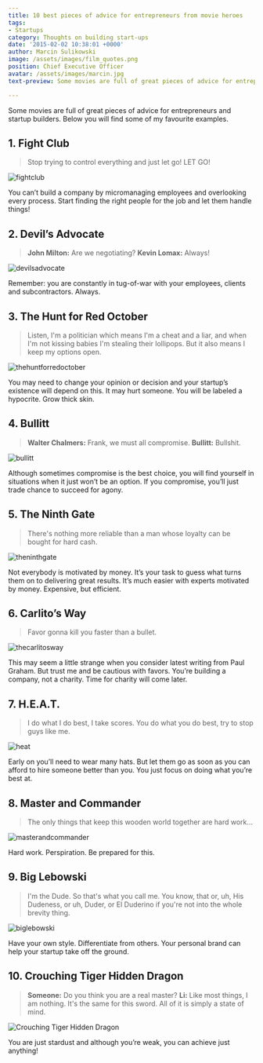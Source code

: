 ```yaml
---
title: 10 best pieces of advice for entrepreneurs from movie heroes
tags:
- Startups
category: Thoughts on building start-ups
date: '2015-02-02 10:38:01 +0000'
author: Marcin Sulikowski
image: /assets/images/film_quotes.png
position: Chief Executive Officer
avatar: /assets/images/marcin.jpg
text-preview: Some movies are full of great pieces of advice for entrepreneurs and startup builders. Below you will find some of my favourite examples.

---
```




Some movies are full of great pieces of advice for entrepreneurs and startup builders. Below you will find some of my favourite examples.


## 1. Fight Club
>Stop trying to control everything and just let go! LET GO!

![fightclub](/assets/images/fight-club.jpg "Fight Club")

You can’t build a company by micromanaging employees and overlooking every process. Start finding the right people for the job and let them handle things!


## 2. Devil’s Advocate
>**John Milton:** Are we negotiating?
>**Kevin Lomax:** Always!

![devilsadvocate](/assets/images/devils-advocate.jpg "Devil’s Advocate")

Remember: you are constantly in tug-of-war with your employees, clients and subcontractors. Always.

## 3. The Hunt for Red October
>Listen, I'm a politician which means I'm a cheat and a liar, and when I'm not kissing babies I'm stealing their lollipops. But it also means I keep my options open.

![thehuntforredoctober](/assets/images/the-hunt-for-red-october.jpg "The Hunt for Red October")

You may need to change your opinion or decision and your startup’s existence will depend on this. It may hurt someone. You will be labeled a hypocrite. Grow thick skin.

## 4. Bullitt
>**Walter Chalmers:** Frank, we must all compromise.
>**Bullitt:** Bullshit.

![bullitt](/assets/images/bullitt.jpg "Bullitt")

Although sometimes compromise is the best choice, you will find yourself in situations when it just won’t be an option. If you compromise, you’ll just trade chance to succeed for agony.

## 5. The Ninth Gate
>There's nothing more reliable than a man whose loyalty can be bought for hard cash.

![theninthgate](/assets/images/the-ninth-gate.jpg "The Ninth Gate")

Not everybody is motivated by money. It’s your task to guess what turns them on to delivering great results. It’s much easier with experts motivated by money. Expensive, but efficient.

## 6. Carlito’s Way
>Favor gonna kill you faster than a bullet.

![thecarlitosway](/assets/images/carlitos-way.jpg "Carlito’s Way")

This may seem a little strange when you consider latest writing from Paul Graham. But trust me and be cautious with favors. You’re building a company, not a charity. Time for charity will come later.

## 7. H.E.A.T.
>I do what I do best, I take scores. You do what you do best, try to stop guys like me.

![heat](/assets/images/heat.jpg "H.E.A.T")

Early on you’ll need to wear many hats. But let them go as soon as you can afford to hire someone better than you. You just focus on doing what you’re best at.

## 8. Master and Commander
>The only things that keep this wooden world together are hard work...

![masterandcommander](/assets/images/master-and-commander.jpg "Master and Commander")

Hard work. Perspiration. Be prepared for this.

## 9. Big Lebowski
>I'm the Dude. So that's what you call me. You know, that or, uh, His Dudeness, or uh, Duder, or El Duderino if you're not into the whole brevity thing.

![biglebowski](/assets/images/big-lebowski.jpg "Big Lebowski")

Have your own style. Differentiate from others. Your personal brand can help your startup take off the ground.

## 10. Crouching Tiger Hidden Dragon
>**Someone:** Do you think you are a real master?
>**Li:** Like most things, I am nothing.
>It's the same for this sword.  All
of it is simply a state of mind.

![Crouching Tiger Hidden Dragon](/assets/images/crouching-tiger.jpg "Crouching Tiger Hidden Dragon")

You are just stardust and although you’re weak, you can achieve just anything!
